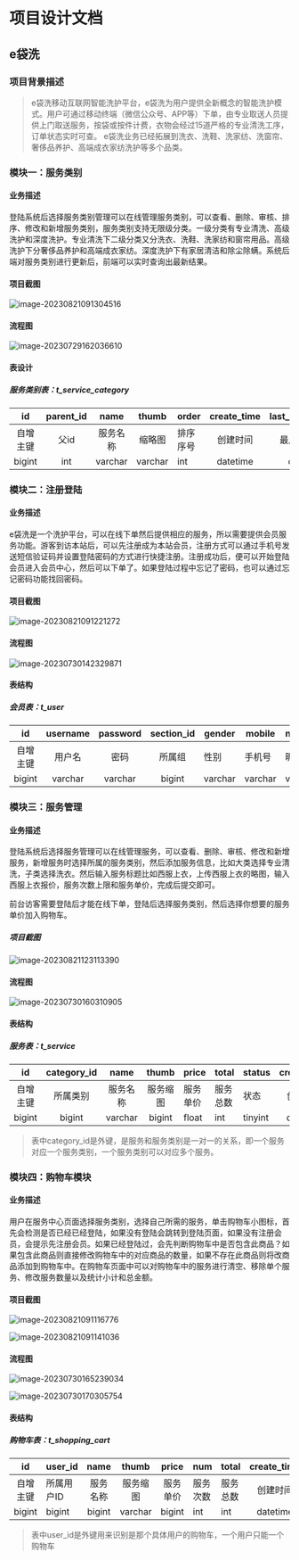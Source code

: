 # 项目设计文档

## e袋洗

### 项目背景描述

> e袋洗移动互联网智能洗护平台，e袋洗为用户提供全新概念的智能洗护模式。用户可通过移动终端（微信公众号、APP等）下单，由专业取送人员提供上门取送服务，按袋或按件计费，衣物会经过15道严格的专业清洗工序，订单状态实时可查。 e袋洗业务已经拓展到洗衣、洗鞋、洗家纺、洗窗帘、奢侈品养护、高端成衣家纺洗护等多个品类。

### 模块一：服务类别

#### 业务描述

登陆系统后选择服务类别管理可以在线管理服务类别，可以查看、删除、审核、排序、修改和新增服务类别，服务类别支持无限级分类。一级分类有专业清洗、高级洗护和深度洗护。专业清洗下二级分类又分洗衣、洗鞋、洗家纺和窗帘用品。高级洗护下分奢侈品养护和高端成衣家纺。深度洗护下有家居清洁和除尘除螨。系统后端对服务类别进行更新后，前端可以实时查询出最新结果。

#### 项目截图

![image-20230821091304516](http://gx-uploader.oss-cn-hangzhou.aliyuncs.com/uploads/image-20230821091304516.png?x-oss-process=style/gongxian)





#### 流程图

![image-20230729162036610](http://gx-uploader.oss-cn-hangzhou.aliyuncs.com/uploads/image-20230729162036610.png?x-oss-process=style/gongxian)

#### 表设计

##### 服务类别表：t_service_category

|    id    | parent_id |   name   |  thumb  | order    | create_time | last_update_time | creator | last_updator |
| :------: | :-------: | :------: | :-----: | -------- | :---------: | :--------------: | ------- | ------------ |
| 自增主键 |   父id    | 服务名称 | 缩略图  | 排序序号 |  创建时间   |   最后修改时间   | 创建人  | 最后修改人   |
|  bigint  |    int    | varchar  | varchar | int      |  datetime   |     datetime     | bigint  | bigint       |



### 模块二：注册登陆

#### 业务描述

e袋洗是一个洗护平台，可以在线下单然后提供相应的服务，所以需要提供会员服务功能。游客到访本站后，可以先注册成为本站会员，注册方式可以通过手机号发送短信验证码并设置登陆密码的方式进行快捷注册。注册成功后，便可以开始登陆会员进入会员中心，然后可以下单了。如果登陆过程中忘记了密码，也可以通过忘记密码功能找回密码。

#### 项目截图

![image-20230821091221272](http://gx-uploader.oss-cn-hangzhou.aliyuncs.com/uploads/image-20230821091221272.png?x-oss-process=style/gongxian)



#### 流程图

![image-20230730142329871](http://gx-uploader.oss-cn-hangzhou.aliyuncs.com/uploads/image-20230730142329871.png?x-oss-process=style/gongxian)

#### 表结构

##### 会员表：t_user

|    id    | username | password | section_id | gender  | mobile  | nickname | email   | status  | create_time | last_update_time | creator | last_updator |
| :------: | :------: | :------: | :--------: | ------- | ------- | -------- | ------- | ------- | :---------: | :--------------: | ------- | ------------ |
| 自增主键 |  用户名  |   密码   |   所属组   | 性别    | 手机号  | 昵称     | 邮箱    | 状态    |  创建时间   |   最后修改时间   | 创建人  | 最后修改人   |
|  bigint  | varchar  | varchar  |   bigint   | varchar | varchar | varchar  | varchar | tinyint |  datetime   |     datetime     | bigint  | bigint       |



### 模块三：服务管理

#### 业务描述

登陆系统后选择服务管理可以在线管理服务，可以查看、删除、审核、修改和新增服务，新增服务时选择所属的服务类别，然后添加服务信息，比如大类选择专业清洗，子类选择洗衣。然后输入服务标题比如西服上衣，上传西服上衣的略图，输入西服上衣报价，服务次数上限和服务单价，完成后提交即可。

前台访客需要登陆后才能在线下单，登陆后选择服务类别，然后选择你想要的服务单价加入购物车。

##### 项目截图

![image-20230821123113390](http://gx-uploader.oss-cn-hangzhou.aliyuncs.com/uploads/image-20230821123113390.png?x-oss-process=style/gongxian)



#### 流程图

![image-20230730160310905](http://gx-uploader.oss-cn-hangzhou.aliyuncs.com/uploads/image-20230730160310905.png?x-oss-process=style/gongxian)

#### 表结构

##### 服务表：t_service

|    id    | category_id |   name   |  thumb   | price    | total    | status  | create_time | last_update_time | creator | last_updator |
| :------: | :---------: | :------: | :------: | -------- | -------- | ------- | :---------: | :--------------: | ------- | ------------ |
| 自增主键 |  所属类别   | 服务名称 | 服务缩图 | 服务单价 | 服务总数 | 状态    |  创建时间   |   最后修改时间   | 创建人  | 最后修改人   |
|  bigint  |   bigint    | varchar  |  bigint  | float    | int      | tinyint |  datetime   |     datetime     | bigint  | bigint       |

> 表中category_id是外键，是服务和服务类别是一对一的关系，即一个服务对应一个服务类别，一个服务类别可以对应多个服务。

### 模块四：购物车模块

#### 业务描述

用户在服务中心页面选择服务类别，选择自己所需的服务，单击购物车小图标，首先会检测是否已经已经登陆，如果没有登陆会跳转到登陆页面，如果没有注册会员，会提示先注册会员。如果已经登陆过，会先判断购物车中是否包含此商品？如果包含此商品则直接修改购物车中的对应商品的数量，如果不存在此商品则将改商品添加到购物车中。在购物车页面中可以对购物车中的服务进行清空、移除单个服务、修改服务数量以及统计小计和总金额。

#### 项目截图

![image-20230821091116776](http://gx-uploader.oss-cn-hangzhou.aliyuncs.com/uploads/image-20230821091116776.png?x-oss-process=style/gongxian)

![image-20230821091141036](http://gx-uploader.oss-cn-hangzhou.aliyuncs.com/uploads/image-20230821091141036.png?x-oss-process=style/gongxian)

#### 流程图

![image-20230730165239034](http://gx-uploader.oss-cn-hangzhou.aliyuncs.com/uploads/image-20230730165239034.png?x-oss-process=style/gongxian)

![image-20230730170305754](http://gx-uploader.oss-cn-hangzhou.aliyuncs.com/uploads/image-20230730170305754.png?x-oss-process=style/gongxian)



#### 表结构

##### 购物车表：t_shopping_cart

|    id    | user_id    |   name   |  thumb   |  price   | num      | total    | create_time |
| :------: | ---------- | :------: | :------: | :------: | -------- | -------- | :---------: |
| 自增主键 | 所属用户ID | 服务名称 | 服务缩图 | 服务单价 | 服务次数 | 服务总数 |  创建时间   |
|  bigint  | bigint     |  bigint  | varchar  |  bigint  | int      | int      |  datetime   |

> 表中user_id是外键用来识别是那个具体用户的购物车，一个用户只能一个购物车